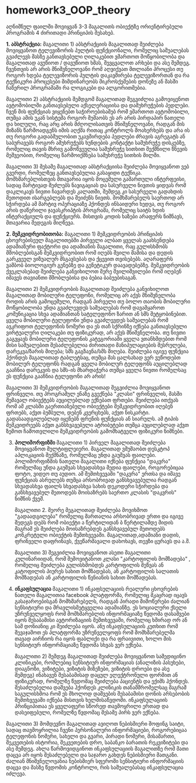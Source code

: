 # homework3_OOP_theory
აღნიშნულ ფაილში მოვიყვან 3-3 მაგალითს ობიექტზე ორიენტირებული პროგრამის 4 ძირითადი პრინციპის შესახებ.

**1. აბსტრაქცია:**
  მაგალითი 1) აბსტრაქციის მაგალითად შეიძლება მოვიყვანოთ ტელევიზორის პულტის ფუნქციონალი, რომელიც საშუალებას გვაძლევს მასზე განთავსებული ღილაკებით ვმართოთ მოწყობილობა და მაგალითად ავუწიოთ / დავუწიოთ ხმას, შევცვალოთ არხები და ასე შემდეგ. ჩვენთვის არ არის მნიშვნელოვანი რომ აღვიქვათ მთლიანი პროცესი თუ როგორ ხდება ტელევიზორის პულტის დაკავშირება ტელევიზორთან და რა ტექნიკური პროცესები მიმდინარეობს მიკროსქემების დონეზე ან მასში ჩაწერილ პროგრამაში რა ლოგიკები და ალგორითმებია.

მაგალითი 2) აბსტრაქციის შემდგომ მაგალითად შეგვიძლია გამოვიყენოთ ავტომობილში განთავსებული აქსელერაციისა და დამუხრუჭების პედლები. ჩვენ მის ფუნქციას ვიყენებთ საჭიროებისამებ რომ ვმართოთ ავტომობილი, თუმცა ამის უკან სისტემა როგორ მუშაობს ეს არ არის პირდაპირ ნათელი და ხილული, რაც არც არის მძღოლისათვის მნიშვნელოვანი, რადგან მის მიზანს წარმოადგენს იმის აღქმა რითაც კონტროლს მოახერხებს და არა ის თუ როგორი გადაბმულობით უკავშირდება პედლები ძრავის აგრეგატს ან საბურავებს როგორ ამუხრუჭებს ხუნდების კონტაქტი სამუხრუჭე დისკებზე, რომელიც თავის მხრივ გამოწვეულია სამუხრუჭე სითხით შექმნილი წნევის მეშვეობით, რომელიც წარმოიქმნება სამუხრუჭე სითხის მილში. 

მაგალითი 3) მესამე მაგალითად აბსტრაქციისა შეიძლება მოვიყვანოთ ვებ გვერდი, რომელზეც განთავსებულია გასაყიდი ტექნიკა. მომხმარებლისთვის მთავარია იყოს მოცემული გამართული ინტერფეისი, სადაც მარტივად შეძლებს ნავიგაციას და სასურველი ნივთის ყიდვას რომ დაკლიკავს ნივთი ჩავარდეს კალათში, შემდეგ კი სასურველი გადახდის მეთოდით ისარგებლებს და შეიძენს ნივთს. მომხმარებელს საერთოდ არ სჭირდება ამ მარტივ ოპერაციაზე ჰქონდეს ინსაიდური ხედვა, თუ როგორ არის დაწერილი ჯავასკრიპტის პროგრამა, რომელიც საიტს ხდის ინტერაქციულს და ფუნქციურს. მისთვის კოდის ხაზები არაფერს ნიშნავს, მთავარია შედეგის მიღწევა.

**2. მემკვიდრეობითობა:**
   მაგალითი 1) მემკვიდრეობის პრინციპის ცხოვრებისეულ მაგალითებში პირველი ალბათ ყველას გაახსენდება ადამიანური ფაქტორი და ადამიანის მაგალითი, რაც გულისხმობს მშობლებისგან მემკვიდრეობით რომ იღებს შვილი მამისა და დედის გარკვეულ ვიზუალურ მსგავსებას და ქცევით თვისებებს. აღარაფერს ვამბობ ბიოლოგიურ გენებზე და გენეტიკურ დაავადებებზე. მემკვიდრეობის ქვეკლასებად შეიძლება განვიხილოთ მერე შვილიშვილები რომ იღებენ იმავეს თავიანთი მშობლებისა და ბებია ბაბუებისაგან.

   მაგალითი 2) მემკვიდრეობის მაგალითად შეიძლება განვიხილოთ მაგალითად მობილური ტელეფონი, რომელიც არ აქვს მნიშვნელობა როდის არის გამოცემული, რადგან პირველი თუ ბოლო თაობის მობილური მოწყობილობა უნდა გვაძლევდეს საშუალებას რომ დავამყაროთ კომუნიკაცია სხვა ადამიანთან სატელეფონო ზარით ან სმს შეტყობინებით. ყველა მობილური ტელეფონი უნდა გვაძლევდეს საშუალებას რომ ავკრიფოთ ტელეფონის ნომერი და ეს თაჩ სქრინზე იქნება განთავსებული ვირტუალური ღილაკები თუ ფიზიკურად, არ აქვს მნიშვნელობა. თუ ნივთი გაგვყავს მობილური ტელეფონის კატეგორიაში ყველა ვთანხმდებით რომ მისი საშუალებით შესაძლებელია ძირითადი მანიპულაციების შესრულება, დარეკვა/ზარის მიღება; სმს გაგზავნა/სმს მიღება. შეიძლება იგივე ფუნქცია ჰქონდეს მაგალითად ტაბლეტსაც, თუმცა მას ცალსახად ვერ ვუწოდებთ მობილურ ტელეფონს რადგან ყველა მობილურ ტელეფონს აუცილებლად გააჩნია დარეკვის და სმს-ის მხარდაჭერა თუმცა ყველა ნივთი რომელსაც ეს ფუნქცია გააჩნია ტელეფონი არ არის!

   მაგალითი 3) მემკვიდრეობის მაგალითად შეგვიძლია მოვიყვანოთ ფრინველი. თუ პროგრამულ ენაზე გვექნება "კლასი" ფრინველის, მასში შემავალ ობიექტებს აუცილებლად ექნებათ ფრთები. შეიძლება ითქვას რომ ამ კლასში გაერთიანებული ობიექტები მემკვიდრეობით იღებენ ფრთებს, აქვთ ბუმბული, დებენ კვერცხებს, აქვთ ნისკარტი. გადასაადგილებლად იყენებნ ფრენის ფუნქციას ან სიარულს. ამ ტიპის მემკვიდრეებს აქვთ განსხვავებული ატრიბუტები თუმცა აუცილებლად აქვთ ზემოთ ჩამოთვლილი მემკვიდრეობის გამომხატველი ფიზიკური ნიშნები.

3. **პოლიმორფიზმი**
   მაგალითი 1) პირველ მაგალითად შეიძლება მოვიყვანოთ მულტიფლეიერი. მაგალითად ვმუშაობთ დესკტოპ აპლიკაციის შექმნაზე, რომელმაც უნდა გაუშვას ფაილები. პოლიმორფიზმის ნათელი მაგალითი იქნება ფუნქცია "დაკვრა" რომელმაც უნდა გაუშვას სხვადასხვა მედია ფაილები, როგორებიცაა ფოტო, ვიდეო თუ აუდიო. ამ შემთხვევაში "დაკვრა" ერთსა და იმავე ფუნქციას ასრულებს თუმცა არსობრივად განსხვავებულია რადგან სხვადასხვა ფაილს სხვადასხვა სახის დეკოდერი სჭირდება და განსხვავებულ მეთოდებს მოისაზრებს საერთო კლასის "დაკვრის" ნიშნის ქვეშ.

   მაგალითი 2. მეორე მეგალითად შეიძლება მოვიხმოთ "გადაადგილება" რომელიც მართალია არსობრივად ერთი და იგივე შედეგს დებს რომ ობიექტი ა წერტილიდან ბ წერტილამდე მიდის მაგრამ ეს შეიძლება მოისაზრებდეს განსხვავებულ მეთოდებს კონკრეტული ობიექტის შემთხვევაში. მაგალითად,ადამიანი დადის, ფრინველი დაფრინავს, ქვეწარმავალი დახოხავს, თევზი ცურავს და ა.შ.

   მაგალითი 3) შეგვიძლია მოვიყვანოთ ასეთი მაგალითი კულინარიიდან, რომ შემოვიტანოთ კლასი "კარტოფილის მომზადება" , რომელიც შეიძლება გულისხმობდეს კარტოფილის შეწვას ან კატოფილის პიურეს სახით მომზადებას, ან კარტოფილის სალათის მომზადებას ან კარტოფილის წვნიანის სახით მომზადებას.

4. **ინკაფსულაცია**
   მაგალითი 1) ინკაფსულაციის რეალური ცხოვრების ნათელი მაგალითია facebook პლატფორმა, რომელიც მკაცრად იცავს გასაჯაროებისგან მომხმარებელს, რადგან პირადი მიმოწერები ძალიან სენსიტიური და მრავლისმეტყველია ადამიანზე. ეს სოციალური ქსელი უზრუნველყოფს რომ მომხმარებლის ინფორმაციაზე წვდომა დასაშვები იყოს შესაბამისი ავტორიზაციის შემთხვევაში, რომელიც ხშირად ორ ან სამ დონიანიც კი შეიძლება იყოს. ანუ ინკაფსულაციის კუთხით რომ შევაჯამოთ ეს პლატფორმა უზრუნველყოფს რომ მომხმარებელმა თავად აირჩიოს რა იყოს ფაბლიქი და რა ფრაივითი, ხოლო მის სენსიტიურ ინფორმაციაზე წვდომა სხვას ვერ ექნება.

   მაგალითი 2) შემდეგ მაგალითად შეიძლება მოვიყვანოთ სამედიცინო კლინიკები, რომლებიც სენსიტიურ ინფორმაციას (ანალიზის პასუხები, დიაგნოზი, ვიზიტები, ვიზიტის მიზეზები, ვიზიტის დროები და ასე შემდეგ) ინახავენ შესაბამისად დაცულ ელექტრონული ფორმით ან ფიზიკურად, რომელზე წვდომაც შეიძლება პაციენტს და ექიმს ჰქონდეს. შესაძლებელია დაშვება ჰქონდეს კლინიკის თანამშრომელსაც მაგრამ საგულისხმოა რომ ეს მხოლოდ დაშვების შესაბამისი დონის არსებობის შემთხვევაში იქნება მისთვის ხელმისაწვდომი. ინკაფსულაციის პრინციპითაა ეს ყველაფერი სწორედ თავმოყრილი ერთად და დასეიფებული, რომელზე წვდომაც მესამე პირს ვერ ექნება.

  მაგალითი 3) მომდევნო მაგალითად ავიღოთ ნებისმიერი შოფინგ საიტი, სადაც თავმოყრილია ჩვენი პერსონალური ინფორმაციები, როგორებიცაა ტელეფონის ნომერი, სახელი და გვარი, პირადი ნომერი, მისამართი, შეკვეთების ისტორია, შეკვეთების დრო, საბანკო ბარათის რეკვიზიტები და ასე შემდეგ. ახლა წარმოვიდგინოთ ინკაფსულაციის მაგალითზე რომ მათი დაცვა არ იყოს შესაძლებელი და საჯარო გახდეს ნებისმიერი მათგანი. ძალიან მნიშვნელოვანია ნებისმიერ სფეროში სენსიტიური ინფორმაციის დაცვა და მასზე წვდომის კონტროლი, რის საშუალებასაც ინკაფსულაცია იძლევა.
